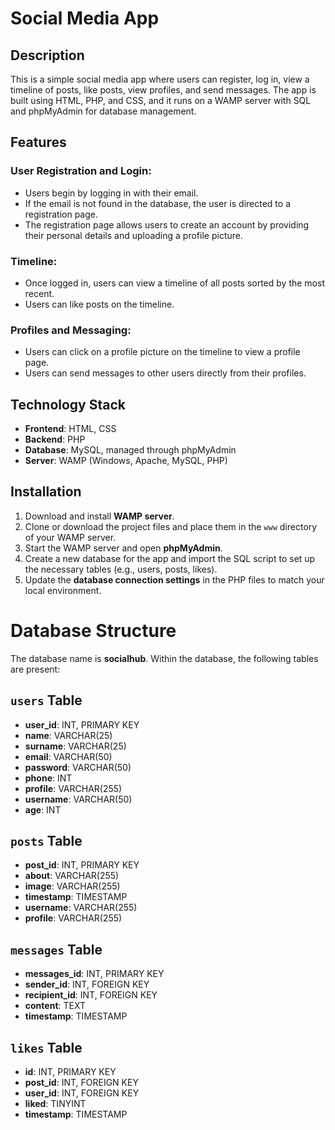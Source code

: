 # Social Media App

## Description
This is a simple social media app where users can register, log in, view a timeline of posts, like posts, view profiles, and send messages. The app is built using HTML, PHP, and CSS, and it runs on a WAMP server with SQL and phpMyAdmin for database management.

## Features

### User Registration and Login:
- Users begin by logging in with their email.
- If the email is not found in the database, the user is directed to a registration page.
- The registration page allows users to create an account by providing their personal details and uploading a profile picture.

### Timeline:
- Once logged in, users can view a timeline of all posts sorted by the most recent.
- Users can like posts on the timeline.

### Profiles and Messaging:
- Users can click on a profile picture on the timeline to view a profile page.
- Users can send messages to other users directly from their profiles.

## Technology Stack
- **Frontend**: HTML, CSS
- **Backend**: PHP
- **Database**: MySQL, managed through phpMyAdmin
- **Server**: WAMP (Windows, Apache, MySQL, PHP)

## Installation
1. Download and install **WAMP server**.
2. Clone or download the project files and place them in the `www` directory of your WAMP server.
3. Start the WAMP server and open **phpMyAdmin**.
4. Create a new database for the app and import the SQL script to set up the necessary tables (e.g., users, posts, likes).
5. Update the **database connection settings** in the PHP files to match your local environment.

# Database Structure

The database name is **socialhub**. Within the database, the following tables are present:

## `users` Table
- **user_id**: INT, PRIMARY KEY
- **name**: VARCHAR(25)
- **surname**: VARCHAR(25)
- **email**: VARCHAR(50)
- **password**: VARCHAR(50)
- **phone**: INT
- **profile**: VARCHAR(255)
- **username**: VARCHAR(50)
- **age**: INT

## `posts` Table
- **post_id**: INT, PRIMARY KEY
- **about**: VARCHAR(255)
- **image**: VARCHAR(255)
- **timestamp**: TIMESTAMP
- **username**: VARCHAR(255)
- **profile**: VARCHAR(255)

## `messages` Table
- **messages_id**: INT, PRIMARY KEY
- **sender_id**: INT, FOREIGN KEY
- **recipient_id**: INT, FOREIGN KEY
- **content**: TEXT
- **timestamp**: TIMESTAMP

## `likes` Table
- **id**: INT, PRIMARY KEY
- **post_id**: INT, FOREIGN KEY
- **user_id**: INT, FOREIGN KEY
- **liked**: TINYINT
- **timestamp**: TIMESTAMP
